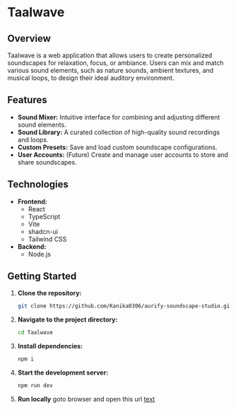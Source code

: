 # Taalwave

## Overview

Taalwave is a web application that allows users to create personalized soundscapes for relaxation, focus, or ambiance. Users can mix and match various sound elements, such as nature sounds, ambient textures, and musical loops, to design their ideal auditory environment.

## Features

*   **Sound Mixer:** Intuitive interface for combining and adjusting different sound elements.
*   **Sound Library:** A curated collection of high-quality sound recordings and loops.
*   **Custom Presets:** Save and load custom soundscape configurations.
*   **User Accounts:** (Future) Create and manage user accounts to store and share soundscapes.

## Technologies

*   **Frontend:**
    *   React
    *   TypeScript
    *   Vite
    *   shadcn-ui
    *   Tailwind CSS
*   **Backend:**
    *   Node.js

## Getting Started

1.  **Clone the repository:**

    ```sh
    git clone https://github.com/Kanika0306/aurify-soundscape-studio.git
    ```
2.  **Navigate to the project directory:**

    ```sh
    cd Taalwave
    ```
3.  **Install dependencies:**

    ```sh
    npm i
    ```
4.  **Start the development server:**

    ```sh
    npm run dev
    ```

5. **Run locally**
    goto browser and open this url
    [text](http://localhost:8080/)
